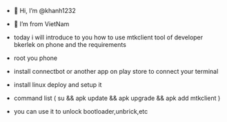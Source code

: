 - 👋 Hi, I’m @khanh1232
- 👀 I’m from VietNam
- today i will introduce to you how to use mtkclient tool of developer bkerlek on phone and the requirements

- root you phone
- install connectbot or another app on play store to connect your terminal
- install linux deploy and setup it
- command list ( su && apk update && apk upgrade && apk add mtkclient )
- you can use it to unlock bootloader,unbrick,etc
<!---
khanh1232/khanh1232 is a ✨ special ✨ repository because its `README.md` (this file) appears on your GitHub profile.
You can click the Preview link to take a look at your changes.
--->
